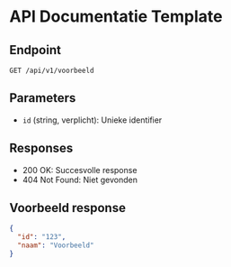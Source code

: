 # API Documentatie Template

## Endpoint
`GET /api/v1/voorbeeld`

## Parameters
- `id` (string, verplicht): Unieke identifier

## Responses
- 200 OK: Succesvolle response
- 404 Not Found: Niet gevonden

## Voorbeeld response
```json
{
  "id": "123",
  "naam": "Voorbeeld"
}
```
